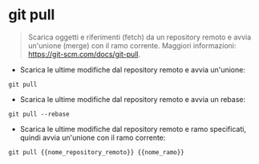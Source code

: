 # git pull

> Scarica oggetti e riferimenti (fetch) da un repository remoto e avvia un'unione (merge) con il ramo corrente.
> Maggiori informazioni: <https://git-scm.com/docs/git-pull>.

- Scarica le ultime modifiche dal repository remoto e avvia un'unione:

`git pull`

- Scarica le ultime modifiche dal repository remoto e avvia un rebase:

`git pull --rebase`

- Scarica le ultime modifiche dal repository remoto e ramo specificati, quindi avvia un'unione con il ramo corrente:

`git pull {{nome_repository_remoto}} {{nome_ramo}}`
